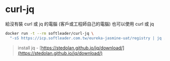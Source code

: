 # curl-jq

給沒有裝 curl 或 jq 的電腦 (客戶或工程師自己的電腦) 也可以使用 curl 或 jq

```sh
docker run -t --rm softleader/curl-jq \
  "-sS https://icp.softleader.com.tw/eureka-jasmine-uat/registry | jq .application | jq length"
```

> install jq - [https://stedolan.github.io/jq/download/](https://stedolan.github.io/jq/download/)
